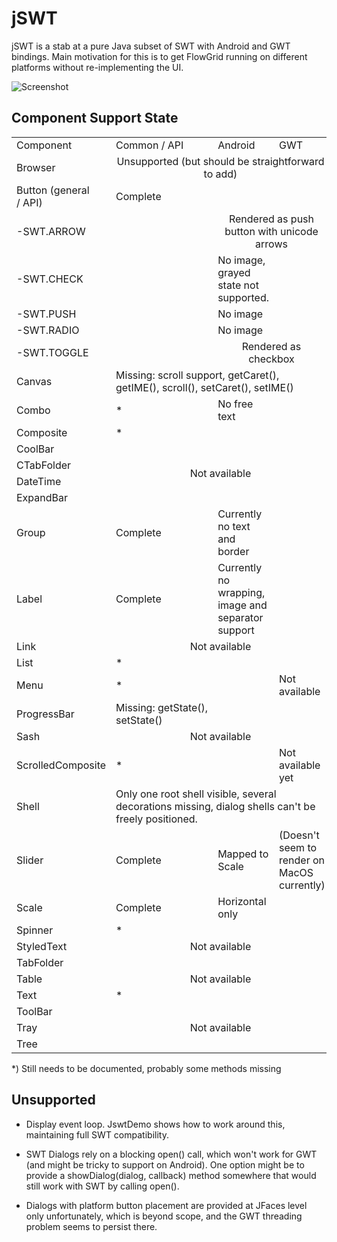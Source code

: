 # jSWT

jSWT is a stab at a pure Java subset of SWT with Android and GWT bindings.
Main motivation for this is to get FlowGrid running
on different platforms without re-implementing the UI.

![Screenshot](https://raw.githubusercontent.com/stefanhaustein/jSWT/master/img/screenshot.png)


## Component Support State

<table style="table-layout:fixed; vertical-align: top">
<tr>
  <td> Component
  <td> Common / API
  <td> Android
  <td> GWT
<tr>
  <td> Browser
  <td colspan="3" align="center"> Unsupported (but should be straightforward to add)
<tr>
  <td> Button (general / API)
  <td> Complete
  <td>
  <td>
<tr>
  <td> -SWT.ARROW
  <td>
  <td colspan="2" align="center"> Rendered as push button with unicode arrows
<tr>
  <td> -SWT.CHECK
  <td>
  <td> No image, grayed state not supported.
  <td>
<tr>
  <td> -SWT.PUSH
  <td>
  <td> No image
  <td>
<tr>
  <td> -SWT.RADIO
  <td>
  <td> No image
  <td>
<tr>
  <td> -SWT.TOGGLE
  <td>
  <td colspan="2" align="center">Rendered as checkbox
<tr>
  <td> Canvas
  <td colspan="3"> Missing: scroll support, getCaret(), getIME(), scroll(), setCaret(), setIME()
<tr>
  <td> Combo
  <td> *
  <td> No free text
  <td>
<tr>
  <td> Composite
  <td> *
  <td>
  <td>
<tr>
  <td> CoolBar
  <td colspan="3" rowspan="4" align="center"> Not available
<tr>
  <td> CTabFolder
<tr>
  <td> DateTime
<tr>
  <td> ExpandBar
<tr>
  <td> Group
  <td> Complete
  <td> Currently no text and border
  <td>
<tr>
  <td> Label
  <td> Complete
  <td> Currently no wrapping, image and separator support
  <td>
<tr>
  <td> Link
  <td colspan="3" align="center"> Not available
<tr>
  <td> List
  <td> *
  <td>
  <td>
<tr>
  <td> Menu
  <td> *
  <td>
  <td> Not available
<tr>
  <td> ProgressBar
  <td> Missing: getState(), setState()
  <td>
  <td>
<tr>
  <td> Sash
  <td colspan="3" align="center"> Not available
<tr>
  <td> ScrolledComposite
  <td> *
  <td>
  <td> Not available yet
<tr>
  <td> Shell
  <td colspan="3"> Only one root shell visible, several decorations missing, dialog shells can't be freely positioned.
<tr>
  <td> Slider
  <td> Complete
  <td> Mapped to Scale
  <td> (Doesn't seem to render on MacOS currently)
<tr>
  <td> Scale
  <td> Complete
  <td> Horizontal only
  <td>
<tr>
  <td> Spinner
  <td> *
  <td>
  <td>
<tr>
  <td> StyledText
  <td colspan="3" align="center"> Not available
<tr>
  <td> TabFolder
  <td>
  <td>
  <td>
<tr>
  <td> Table
  <td colspan="3" align="center"> Not available
<tr>
  <td> Text
  <td> *
  <td>
  <td>
<tr>
  <td> ToolBar
  <td colspan="3" rowspan="3" align="center"> Not available
<tr>
  <td> Tray
<tr>
  <td> Tree

</table>

*) Still needs to be documented, probably some methods missing

## Unsupported

- Display event loop. JswtDemo shows how to work around this, maintaining full SWT compatibility.

- SWT Dialogs rely on a blocking open() call, which won't work for GWT (and might be tricky to support on Android).
  One option might be to provide a showDialog(dialog, callback) method somewhere that would still work with SWT by
  calling open().

- Dialogs with platform button placement are provided at JFaces level only unfortunately, which is beyond scope,
  and the GWT threading problem seems to persist there.

